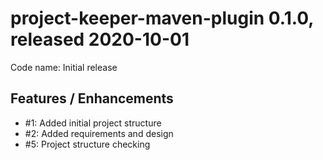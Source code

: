 # project-keeper-maven-plugin 0.1.0, released 2020-10-01
     
Code name: Initial release
    
## Features / Enhancements

* #1: Added initial project structure
* #2: Added requirements and design
* #5: Project structure checking